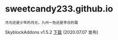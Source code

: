 # sweetcandy233.github.io
`月光还是少年的月光，九州一色还是李白的霜`
<!-- ![梦翔文海](http://user-assets.sxlcdn.com/images/493721/Fo3tNu__WxWq3wop-0cW2-P90UgA.png '梦翔文海') -->

SkyblockAddons v1.5.2 [下载](https://biscuit.codes/mods/skyblockaddons/downloadversion/?v=1.5.2 "下载") (2020.07.07 发布)
